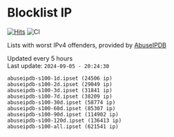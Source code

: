 # Blocklist IP

[![Hits](https://hits.seeyoufarm.com/api/count/incr/badge.svg?url=https%3A%2F%2Fgithub.com%2Fborestad%2Fblocklist-ip%2F&count_bg=%2379C83D&title_bg=%23555555&icon=&icon_color=%23E7E7E7&title=hits&edge_flat=false)](https://hits.seeyoufarm.com)  ![CI](https://img.shields.io/github/workflow/status/borestad/blocklist-ip/CI?style=flat-square)

Lists with worst IPv4 offenders, provided by [AbuseIPDB](https://www.abuseipdb.com/)

<!-- FOOTER-PLACEHOLDER -->
Updated every 5 hours<br>
Last update: `2024-09-05 - 20:24:30`
```
abuseipdb-s100-1d.ipset (24506 ip)
abuseipdb-s100-2d.ipset (29049 ip)
abuseipdb-s100-3d.ipset (31841 ip)
abuseipdb-s100-7d.ipset (38209 ip)
abuseipdb-s100-30d.ipset (58774 ip)
abuseipdb-s100-60d.ipset (85307 ip)
abuseipdb-s100-90d.ipset (114902 ip)
abuseipdb-s100-120d.ipset (136413 ip)
abuseipdb-s100-all.ipset (621541 ip)
```
